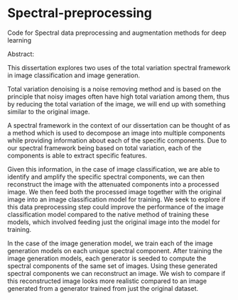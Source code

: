 # Spectral-preprocessing
Code for Spectral data preprocessing and augmentation methods for deep learning



Abstract:

This dissertation explores two uses of the total variation spectral framework in image classification and image generation. 

Total variation denoising is a noise removing method and is based on the principle that noisy images often have high total variation among them, thus by reducing the total variation of the image, we will end up with something similar to the original image. 

A spectral framework in the context of our dissertation can be thought of as a method which is used to decompose an image into multiple components while providing information about each of the specific components. Due to our spectral framework being based on total variation, each of the components is able to extract specific features.

Given this information, in the case of image classification, we are able to identify and amplify the specific spectral components, we can then reconstruct the image with the attenuated components into a processed image. We then feed both the processed image together with the original image into an image classification model for training. We seek to explore if this data preprocessing step could improve the performance of the image classification model compared to the native method of training these models, which involved feeding just the original image into the model for training.

In the case of the image generation model, we train each of the image generation models on each unique spectral component. After training the image generation models, each generator is seeded to compute the spectral components of the same set of images. Using these generated spectral components we can reconstruct an image. We wish to compare if this reconstructed image looks more realistic compared to an image generated from a generator trained from just the original dataset.  
